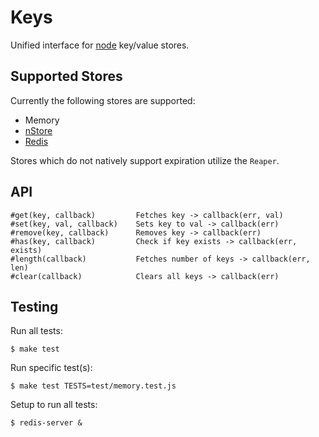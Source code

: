 
# Keys

 Unified interface for [node](http://nodejs.org) key/value stores.

## Supported Stores

Currently the following stores are supported:

  * Memory
  * [nStore](http://github.com/creationix/nStore) 
  * [Redis](http://github.com/fictorial/redis-node-client)

Stores which do not natively support expiration utilize the `Reaper`.

## API

    #get(key, callback)         Fetches key -> callback(err, val)
    #set(key, val, callback)    Sets key to val -> callback(err)
    #remove(key, callback)      Removes key -> callback(err)
    #has(key, callback)         Check if key exists -> callback(err, exists)
    #length(callback)           Fetches number of keys -> callback(err, len)
    #clear(callback)            Clears all keys -> callback(err)

## Testing

Run all tests:

	$ make test

Run specific test(s):

	$ make test TESTS=test/memory.test.js

Setup to run all tests:

	$ redis-server &
